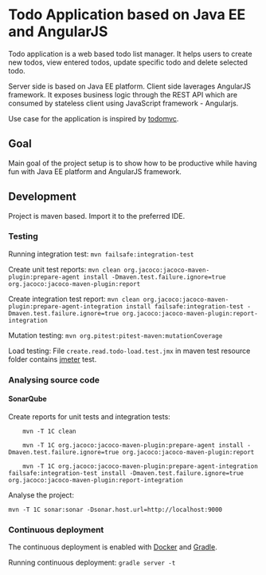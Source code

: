 Todo Application based on Java EE and AngularJS
===============================================
Todo application is a web based todo list manager. It helps users to create new todos, 
view entered todos, update specific todo and delete selected todo. 

Server side is based on Java EE platform. Client side laverages AngularJS framework. 
It exposes business logic through the REST API which are consumed by stateless client using JavaScript framework - Angularjs.     

Use case for the application is inspired by [todomvc](http://todomvc.com/).

## Goal
Main goal of the project setup is to show how to be productive while having fun with Java EE platform and AngularJS framework.

## Development
Project is maven based. Import it to the preferred IDE. 

### Testing
Running integration test:
`mvn failsafe:integration-test`

Create unit test reports: 
`mvn clean org.jacoco:jacoco-maven-plugin:prepare-agent install -Dmaven.test.failure.ignore=true org.jacoco:jacoco-maven-plugin:report`

Create integration test report:
`mvn clean org.jacoco:jacoco-maven-plugin:prepare-agent-integration install failsafe:integration-test -Dmaven.test.failure.ignore=true org.jacoco:jacoco-maven-plugin:report-integration`

Mutation testing:
`mvn org.pitest:pitest-maven:mutationCoverage`

Load testing:
File `create.read.todo-load.test.jmx` in maven test resource folder contains [jmeter](http://jmeter.apache.org) test.  

### Analysing source code
#### SonarQube
Create reports for unit tests and integration tests:
```
    mvn -T 1C clean
    
    mvn -T 1C org.jacoco:jacoco-maven-plugin:prepare-agent install -Dmaven.test.failure.ignore=true org.jacoco:jacoco-maven-plugin:report
    
    mvn -T 1C org.jacoco:jacoco-maven-plugin:prepare-agent-integration failsafe:integration-test install -Dmaven.test.failure.ignore=true org.jacoco:jacoco-maven-plugin:report-integration
```

Analyse the project:
```
mvn -T 1C sonar:sonar -Dsonar.host.url=http://localhost:9000
```

### Continuous deployment
The continuous deployment is enabled with [Docker](https://www.docker.com) and [Gradle](http://gradle.org). 

Running continuous deployment: 
`gradle server -t`
